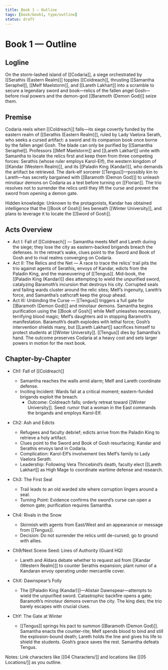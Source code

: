 ```yaml
---
title: Book 1 — Outline
tags: [book/book1, type/outline]
status: draft
---
```


# Book 1 — Outline

## Logline
On the storm-lashed island of [[Codaria]], a siege orchestrated by [[Serathis (Eastern Realm)]] topples [[Coldreach]], thrusting [[Samantha Seraphel]], [[Melf Maelstorm]], and [[Lareth Lakhart]] into a scramble to secure a legendary sword and book—relics of the fallen angel Gosh—before rival powers and the demon-god [[Baramoth (Demon God)]] seize them.

## Premise
Codaria reels when [[Coldreach]] falls—its siege covertly funded by the eastern realm of [[Serathis (Eastern Realm)]], ruled by Lady Vaelora Serath, who seeks a cursed artifact: a sword and its companion book once borne by the fallen angel Gosh. The blade can only be purified by [[Samantha Seraphel]]. Professors [[Melf Maelstorm]] and [[Lareth Lakhart]] unite with Samantha to locate the relics first and keep them from three competing forces: Serathis (whose ruler employs Karol-Elf), the western kingdom of [[Kandar (Western Realm)]], and its [[Paladin King (Kandar)]], who demands the artifact be retrieved. The dark-elf sorcerer [[Tengus]]—possibly kin to Lareth—has secretly bargained with [[Baramoth (Demon God)]] to unleash minotaur demons on Codaria as a test before turning on [[Florian]]. The trio resolves not to surrender the relics until they lift the curse and prevent the sword from opening a demon gate.

Hidden knowledge: Unknown to the protagonists, Kandar has obtained intelligence that the [[Book of Gosh]] lies beneath [[Winter University]], and plans to leverage it to locate the [[Sword of Gosh]].

## Acts Overview
- Act I: Fall of [[Coldreach]] — Samantha meets Melf and Lareth during the siege; they lose the city as eastern-backed brigands breach the defenses. In the retreat’s wake, clues point to the Sword and Book of Gosh and to rival realms converging on Codaria.
- Act II: The Relics and the Net — A race to trace the relics’ trail pits the trio against agents of Serathis, envoys of Kandar, edicts from the Paladin King, and the maneuvering of [[Tengus]]. Mid-book, the [[Paladin King (Kandar)]] dies attempting to wield the unpurified sword, catalyzing Baramoth’s incursion that destroys his city. Corrupted seals and failing wards cluster around the relic sites; Melf’s ingenuity, Lareth’s force, and Samantha’s oathcraft keep the group ahead.
- Act III: Unbinding the Curse — [[Tengus]] triggers a full gate for [[Baramoth (Demon God)]] and minotaur demons. Samantha begins purification using the [[Book of Gosh]] while Melf unleashes necessary, terrifying blood magic; Melf’s daughters aid in stopping Baramoth’s manifestation. Baramoth’s death explodes with lethal force; Gosh’s intervention shields many, but [[Lareth Lakhart]] sacrifices himself to protect students at [[Winter University]]. [[Tengus]] dies by Samantha’s hand. The outcome preserves Codaria at a heavy cost and sets larger powers in motion for the next book.

## Chapter-by-Chapter
- Ch1: Fall of [[Coldreach]]
	- Samantha reaches the walls amid alarm; Melf and Lareth coordinate defense.
	- Inciting Incident: Wards fail at a critical moment; eastern-funded brigands exploit the breach.
		- Outcome: Coldreach falls; orderly retreat toward [[Winter University]]. Seed: rumor that a woman in the East commands the brigands and employs Karol-Elf.
- Ch2: Ash and Edicts
	- Refugees and faculty debrief; edicts arrive from the Paladin King to retrieve a holy artifact.
	- Clues point to the Sword and Book of Gosh resurfacing; Kandar and Serathis envoys land in Codaria.
	- Complication: Karol-Elf’s involvement ties Melf’s family to Lady Vaelora Serath.
	- Leadership: Following Vera Thricebind’s death, faculty elect [[Lareth Lakhart]] as High Mage to coordinate wartime defense and research.
- Ch3: The First Seal
	- Trail leads to an old warded site where corruption lingers around a seal.
	- Turning Point: Evidence confirms the sword’s curse can open a demon gate; purification requires Samantha.
- Ch4: Rivals in the Snow
	- Skirmish with agents from East/West and an appearance or message from [[Tengus]].
	- Decision: Do not surrender the relics until de-cursed; go to ground with allies.

- Ch9/Next Scene Seed: Lines of Authority (Guard HQ)
	- Lareth and Aldara debate whether to request aid from [[Kandar (Western Realm)]] to counter Serathis expansion; plant rumor of a Kandaran envoy operating under mercantile cover.

- ChX: Dawnspear’s Folly
	- The [[Paladin King (Kandar)]]—Alistair Dawnspear—attempts to wield the unpurified sword. Catastrophic backfire opens a gate; Baramoth’s minotaur demons overrun the city. The king dies; the trio barely escapes with crucial clues.

- ChY: The Gate at Winter
	- [[Tengus]] springs his pact to summon [[Baramoth (Demon God)]]. Samantha enacts the counter-rite; Melf spends blood to bind and still the explosion-bound death; Lareth holds the line and gives his life to shield the students. Gosh’s grace saves the rest. Samantha defeats Tengus.

Notes: Link characters like [[04 Characters/]] and locations like [[05 Locations/]] as you outline.
